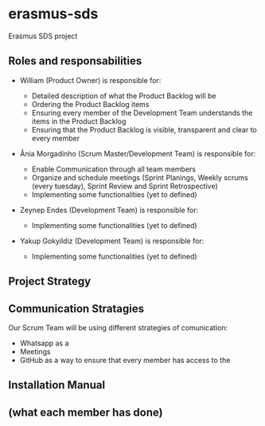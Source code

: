# erasmus-sds
Erasmus SDS project 

## Roles and responsabilities
- William (Product Owner) is responsible for:
  - Detailed description of what the Product Backlog will be 
  - Ordering the Product Backlog items
  - Ensuring every member of the Development Team understands the items in the Product Backlog
  - Ensuring that the Product Backlog is visible, transparent and clear to every member
  
- Ânia Morgadinho (Scrum Master/Development Team) is responsible for:
  - Enable Communication through all team members
  - Organize and schedule meetings (Sprint Planings, Weekly scrums (every tuesday), Sprint Review and Sprint Retrospective)
  - Implementing some functionalities (yet to defined)
  
- Zeynep Endes (Development Team) is responsible for:
  - Implementing some functionalities (yet to defined)
  
- Yakup Gokyildiz (Development Team) is responsible for:
  - Implementing some functionalities (yet to defined)

## Project Strategy 


## Communication Stratagies
Our Scrum Team will be using different strategies of comunication:
  - Whatsapp as a 
  - Meetings
  - GitHub as a way to ensure that every member has access to the 

## Installation Manual

## (what each member has done)


